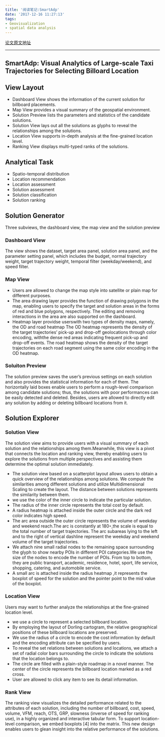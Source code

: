 ```yaml
---
title: '阅读笔记:SmartAdp'
date: '2017-12-16 11:27:13'
tags: 
- Geovisualization
- spatial data analysis
---
```

[论文原文地址](http://www.cad.zju.edu.cn/home/ycwu/projects/smartadp.html)

----
## SmartAdp: Visual Analytics of Large-scale Taxi Trajectories for Selecting Billoard Location
## View Layout
* Dashboard View shows the information of the current solution for billboard placements.
* Map View provides a visual summary of the geospatial environment.
* Solution Preview lists the parameters and statistics of the candidate solutions.
* Solution View lays out all the solutions as glyphs to reveal the relationships among the solutions.
* Location View supports in-depth analysis at the fine-grained location level.
* Ranking View displays multi-typed ranks of the solutions.

## Analytical Task
* Spatio-temporal distribution
* Location recommendation
* Location assessment
* Solution assessment
* Solution classification
* Solution ranking

## Solution Generator
Three subviews, the dashboard view, the map view and the solution preview
### Dashboard View
The view shows the dataset, target area panel, solution area panel, and the parameter setting panel, which includes the budget, normal trajectory weight, target trajectory
weight, temporal filter (weekday/weekend), and speed filter.
### Map View
* Users are allowed to change the map style into satellite or plain map for different purposes.
* The area drawing layer provides the function of drawing polygons in the map, enabling users to specify the target and solution areas in the forms of red and
blue polygons, respectively. The editing and removing interactions in the area are also supported on the dashboard.
* Heatmap layer providse userswith two types of density maps, namely, the OD and road heatmap
The OD heatmap represents the density of the target trajectories’ pick-up and drop-off geolocations through color encoding, withthe dense red areas indicating frequent pick-up and drop-off events.
The road heatmap shows the density of the target trajectories on each road segment using the same color encoding in the OD heatmap.

### Soluiton Preview
The solution preview saves the user’s previous settings on each solution and also provides the statistical information for each of them.
The horizontally laid boxes enable users to perform a rough-level comparison among candidate solutions; thus, the solutions with poor performances can be easily detected and deleted. Besides, users are allowed to directly edit any solution
by adding or deleting billboard locations from it.

## Solution Explorer
### Solution View
The solution view aims to provide users with a visual summary of each solution and the relationships among them.Meanwhile, this view is a pivot that connects the location and ranking view, thereby
enabling users to explore the solutions from multiple perspectives and assisting them determine the optimal solution immediately.

* The solution view based on a scatterplot layout allows users to obtain a quick overview of the relationships among solutions. We compute the similarities among different solutions and utilize
Multidimensional Scaling to create the layout. The distance between solutions represents the similarity between them.
* we use the color of the inner circle to indicate the particular solution.
* The radius of the inner circle represents the total cost by default.
* A radius heatmap is attached inside the outer circle and the dark red color indicates high speed.
* The arc area outside the outer circle represents the volume of weekday and weekend reach.The arc is constantly at 180◦,the scale is equal to the total number of target trajectories. The arc subareas
lying to the left and to the right of vertical dashline represent the weekday and weekend volume of the target trajectories.
* We attach nine small radial nodes to the remaining space surrounding the glyph to show nearby POIs in different POI categories.We use the size of the nodes to encode the number of POIs. From
top to bottom, they are public transport, academic, residence, hotel, sport, life service, shopping, catering, and automobile service.
* A small arc is attached inside the radius heatmap ,it represents the boxplot of speed for the solution and the pointer point to the mid value of the boxplot.

### Location View
Users may want to further analyze the relationships at the fine-grained location level.

* we use a circle to represent a selected billboard location.
*  By employing the layout of Dorling cartogram, the relative geographical positions of these billboard locations are preserved.
*  We use the radius of a circle to encode the cost information by default and the encoding attribute can be specified by users.
*  To reveal the set relations between solutions and locations, we attach a set of radial color bars surrounding the circle to indicate the solutions that the location belongs to.
*  The circle are filled with a plain-style roadmap in a novel manner. The center of the circle represents the billboard location marked as a red cross. 
*  User are allowed to click any item to see its detail information.

### Rank View
The ranking view visualizes the detailed performance related to the attributes of each solution, including the number of billboard, cost,
speed, volume, VFM, reach, OTS, GRP, slowness (inverse of speed for ranking use), in a highly organized and interactive tabular form. To support location-level comparison, we embed boxplots [4] into the matrix. This new design enables users to glean insight into the relative performance of the solutions.